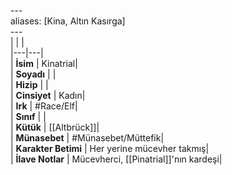 ---<br>aliases: [Kina, Altın Kasırga]<br>---<br>|  |  |<br>|---|---|<br>| **İsim** | Kinatrial|<br>| **Soyadı** | |<br>| **Hizip** | |<br>| **Cinsiyet** | Kadın|<br>| **Irk** | #Race/Elf|<br>| **Sınıf** | |<br>| **Kütük** | [[Altbrück]]|<br>| **Münasebet** | #Münasebet/Müttefik|<br>| **Karakter Betimi** | Her yerine mücevher takmış|<br>| **İlave Notlar** | Mücevherci, [[Pinatrial]]'nın kardeşi|<br>